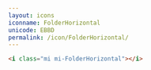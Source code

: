 ```yaml
---
layout: icons
iconname: FolderHorizontal
unicode: EBBD
permalink: /icon/FolderHorizontal/
---
```


``` html
<i class="mi mi-FolderHorizontal"></i>
```
